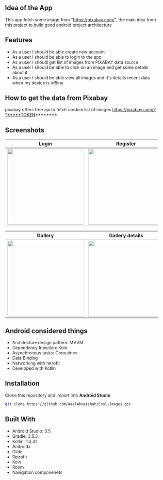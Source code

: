## Idea of the App 
This app fetch some image from "https://pixabay.com/", the main idea from this project to build good android project architecture

## Features
* As a user I should be able create new account
* As a user I should be able to login to the app
* As a user I shoudl get list of images from PIXABAY data source
* As a user I should be able to click on an image and get some details about it
* As a user I should be able view all images and it's details recent data when my device is offline

## How to get the data from Pixabay 
pixabay offers free api to fetch random list of images 
https://pixabay.com/?******TOKEN********


## Screenshots

| Login      | Register    |
|------------|-------------|
| <img src="https://firebasestorage.googleapis.com/v0/b/statistics-wallboard.appspot.com/o/device-2020-02-02-170438.png?alt=media&token=2cb2d26b-c583-4329-927d-c9ea201a9d74" width="250"> | <img src="https://firebasestorage.googleapis.com/v0/b/statistics-wallboard.appspot.com/o/device-2020-02-02-170500.png?alt=media&token=c4a81385-30d5-4ee6-b3fa-a7856c8f8c6c" width="250"> |


| Gallery        | Gallery details|
|----------------|----------------|
| <img src="https://firebasestorage.googleapis.com/v0/b/statistics-wallboard.appspot.com/o/device-2020-02-02-170537.png?alt=media&token=e39a2d06-e2ab-4a1a-aa61-6898b474c8bb" width="250"> | <img src="https://firebasestorage.googleapis.com/v0/b/statistics-wallboard.appspot.com/o/device-2020-02-02-170549.png?alt=media&token=9fd88c11-e629-4616-88e6-2787f4560546" width="250"> |


## Android considered things
* Architecture design pattern: MVVM
* Dependency Injection: Koin
* Asynchronous tasks: Coroutines
* Data Binding
* Networking with retrofit
* Developed with Kotlin

 ## Installation
Clone this repository and import into **Android Studio**
```bash
git clone https://github.com/WaelAbuaishah/Cool-Images.git
```

 ## Built With
* Android Studio: 3.5
* Gradle: 3.5.3
* Kotlin: 1.3.41
* Androidx
* Glide
* Retrofit
* Koin 
* Room
* Navigation componenets


